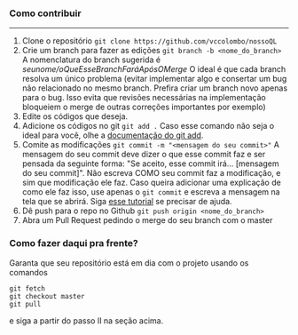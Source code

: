 ### Como contribuir

***

1. Clone o repositório `git clone https://github.com/vccolombo/nossoQL`	
2. Crie um branch para fazer as edições `git branch -b <nome_do_branch>`
A nomenclatura do branch sugerida é *seunome/oQueEsseBranchFaráApósOMerge*
O ideal é que cada branch resolva um único problema (evitar implementar algo e consertar um bug não relacionado no mesmo branch. Prefira criar um branch novo apenas para o bug. Isso evita que revisões necessárias na implementação bloqueiem o merge de outras correções importantes por exemplo)
3. Edite os códigos que deseja.
4. Adicione os códigos no git `git add .`
Caso esse comando não seja o ideal para você, olhe a [documentação do git add](https://git-scm.com/docs/git-add).
5. Comite as modificações `git commit -m "<mensagem do seu commit>"`
A mensagem do seu commit deve dizer o que esse commit faz e ser pensada da seguinte forma: "Se aceito, esse commit irá... [mensagem do seu commit]".
Não escreva COMO seu commit faz a modificação, e sim que modificação ele faz. Caso queira adicionar uma explicação de como ele faz isso, use apenas o `git commit` e escreva a mensagem na tela que se abrirá. Siga [esse tutorial](https://chris.beams.io/posts/git-commit/) se precisar de ajuda.
6. Dê push para o repo no Github `git push origin <nome_do_branch>`
7. Abra um Pull Request pedindo o merge do seu branch com o master

### Como fazer daqui pra frente?

Garanta que seu repositório está em dia com o projeto usando os comandos

```shell
git fetch
git checkout master
git pull
```

e siga a partir do passo II na seção acima.